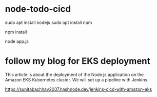 
# node-todo-cicd

sudo apt install nodejs
sudo apt install npm


npm install

node app.js

# follow my blog for EKS deployment

This article is about the deployment of the Node.js application on the Amazon EKS Kubernetes cluster. We will set up a pipeline with Jenkins.


https://sunitabachhav2007.hashnode.dev/jenkins-cicd-with-amazon-eks
